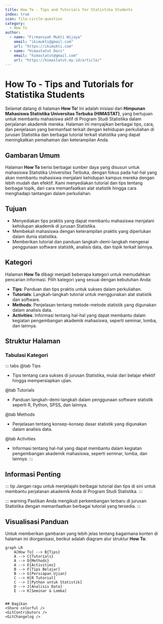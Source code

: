```yaml
--- 
title: How To - Tips and Tutorials for Statistika Students
index: true
icon: file-circle-question
category:
  - How To
author:
  - name: "Firmansyah Mukti Wijaya"
    email: "ikimukti@gmail.com"
    url: "https://ikimukti.com"
  - name: "Himastatut Docs"
    email: "himastatut@gmail.com"
    url: "https://himastatut.my.id/article/"
--- 
```


# How To - Tips and Tutorials for Statistika Students

Selamat datang di halaman **How To**! Ini adalah inisiasi dari **Himpunan Mahasiswa Statistika Universitas Terbuka (HIMASTAT)**, yang bertujuan untuk membantu mahasiswa aktif di Program Studi Statistika dalam perjalanan akademik mereka. Halaman ini menyajikan berbagai tips, cara, dan penjelasan yang bermanfaat terkait dengan kehidupan perkuliahan di jurusan Statistika dan berbagai tutorial terkait statistika yang dapat meningkatkan pemahaman dan keterampilan Anda.

## Gambaran Umum

Halaman **How To** berisi berbagai sumber daya yang disusun untuk mahasiswa Statistika Universitas Terbuka, dengan fokus pada hal-hal yang akan membantu mahasiswa menjalani kehidupan kampus mereka dengan lebih mudah dan efektif. Kami menyediakan tutorial dan tips tentang berbagai topik, dari cara memanfaatkan alat statistik hingga cara menghadapi tantangan dalam perkuliahan.

## Tujuan
- Menyediakan tips praktis yang dapat membantu mahasiswa menjalani kehidupan akademik di jurusan Statistika.
- Membekali mahasiswa dengan keterampilan praktis yang diperlukan dalam dunia statistika.
- Memberikan tutorial dan panduan langkah-demi-langkah mengenai penggunaan software statistik, analisis data, dan topik terkait lainnya.

## Kategori

Halaman **How To** dibagi menjadi beberapa kategori untuk memudahkan pencarian informasi. Pilih kategori yang sesuai dengan kebutuhan Anda:

- **Tips**: Panduan dan tips praktis untuk sukses dalam perkuliahan.
- **Tutorials**: Langkah-langkah tutorial untuk menggunakan alat statistik dan software.
- **Methods**: Penjelasan tentang metode-metode statistik yang digunakan dalam analisis data.
- **Activities**: Informasi tentang hal-hal yang dapat membantu dalam kegiatan pengembangan akademik mahasiswa, seperti seminar, lomba, dan lainnya.

## Struktur Halaman

<Catalog />

### Tabulasi Kategori

::: tabs
@tab Tips
- Tips tentang cara sukses di jurusan Statistika, mulai dari belajar efektif hingga mempersiapkan ujian. 

@tab Tutorials
- Panduan langkah-demi-langkah dalam penggunaan software statistik seperti R, Python, SPSS, dan lainnya.

@tab Methods
- Penjelasan tentang konsep-konsep dasar statistik yang digunakan dalam analisis data.

@tab Activities
- Informasi tentang hal-hal yang dapat membantu dalam kegiatan pengembangan akademik mahasiswa, seperti seminar, lomba, dan lainnya.
:::

## Informasi Penting

::: tip
Jangan ragu untuk menjelajahi berbagai tutorial dan tips di sini untuk membantu perjalanan akademik Anda di Program Studi Statistika.
:::

::: warning
Pastikan Anda mengikuti perkembangan terbaru di jurusan Statistika dengan memanfaatkan berbagai tutorial yang tersedia.
:::

## Visualisasi Panduan

Untuk memberikan gambaran yang lebih jelas tentang bagaimana konten di halaman ini diorganisasi, berikut adalah diagram alur struktur **How To**:

```mermaid
graph LR
    A[How To] --> B{Tips}
    A --> C{Tutorials}
    A --> D{Methods}
    A --> E{Activities}
    B --> F[Tips Belajar]
    B --> G[Persiapan Ujian]
    C --> H[R Tutorial]
    C --> I[Python untuk Statistik]
    D --> J[Analisis Data]
    E --> K[Seminar & Lomba]


## Bagikan
<Share colorful />
<GitContributors />
<GitChangelog />